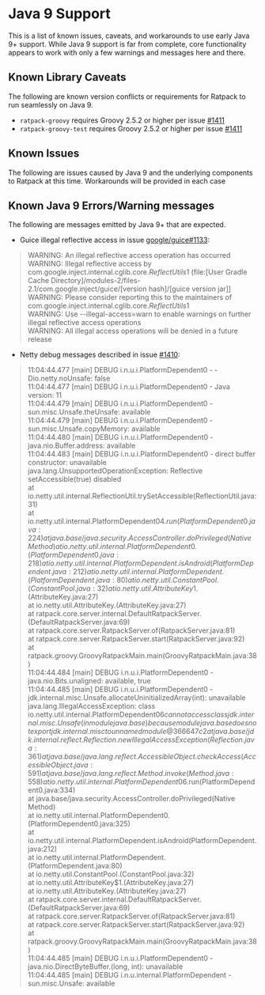 # Java 9 Support

This is a list of known issues, caveats, and workarounds to use early Java 9+ support. While Java 9 support is far from
complete, core functionality appears to work with only a few warnings and messages here and there.

## Known Library Caveats

The following are known version conflicts or requirements for Ratpack to run seamlessly on Java 9.

* `ratpack-groovy` requires Groovy 2.5.2 or higher per issue [#1411](https://www.github.com/ratpack/ratpack/issues/1411)
* `ratpack-groovy-test` requires Groovy 2.5.2 or higher per issue [#1411](https://www.github.com/ratpack/ratpack/issues/1411)

## Known Issues

The following are issues caused by Java 9 and the underlying components to Ratpack at this time. Workarounds will be provided in each case


 
## Known Java 9 Errors/Warning messages

The following are messages emitted by Java 9+ that are expected.

* Guice illegal reflective access in issue [google/guice#1133](https://www.github.com/google/guice/issues/1133):
  
>  WARNING: An illegal reflective access operation has occurred  
  WARNING: Illegal reflective access by com.google.inject.internal.cglib.core.$ReflectUtils$1 (file:[User Gradle Cache Directory]/modules-2/files-2.1/com.google.inject/guice/[version hash]/[guice version jar]]  
  WARNING: Please consider reporting this to the maintainers of com.google.inject.internal.cglib.core.$ReflectUtils$1  
  WARNING: Use --illegal-access=warn to enable warnings on further illegal reflective access operations  
  WARNING: All illegal access operations will be denied in a future release  

* Netty debug messages described in issue [#1410](https://www.github.com/ratpack/ratpack/issues/1410): 

>  11:04:44.477 [main] DEBUG i.n.u.i.PlatformDependent0 - -Dio.netty.noUnsafe: false  
  11:04:44.477 [main] DEBUG i.n.u.i.PlatformDependent0 - Java version: 11  
  11:04:44.479 [main] DEBUG i.n.u.i.PlatformDependent0 - sun.misc.Unsafe.theUnsafe: available  
  11:04:44.479 [main] DEBUG i.n.u.i.PlatformDependent0 - sun.misc.Unsafe.copyMemory: available  
  11:04:44.480 [main] DEBUG i.n.u.i.PlatformDependent0 - java.nio.Buffer.address: available  
  11:04:44.483 [main] DEBUG i.n.u.i.PlatformDependent0 - direct buffer constructor: unavailable  
  java.lang.UnsupportedOperationException: Reflective setAccessible(true) disabled  
  at io.netty.util.internal.ReflectionUtil.trySetAccessible(ReflectionUtil.java:31)  
  at io.netty.util.internal.PlatformDependent0$4.run(PlatformDependent0.java:224)  
  at java.base/java.security.AccessController.doPrivileged(Native Method)  
  at io.netty.util.internal.PlatformDependent0.(PlatformDependent0.java:218)  
  at io.netty.util.internal.PlatformDependent.isAndroid(PlatformDependent.java:212)  
  at io.netty.util.internal.PlatformDependent.(PlatformDependent.java:80)  
  at io.netty.util.ConstantPool.(ConstantPool.java:32)  
  at io.netty.util.AttributeKey$1.(AttributeKey.java:27)  
  at io.netty.util.AttributeKey.(AttributeKey.java:27)  
  at ratpack.core.server.internal.DefaultRatpackServer.(DefaultRatpackServer.java:69)  
  at ratpack.core.server.RatpackServer.of(RatpackServer.java:81)  
  at ratpack.core.server.RatpackServer.start(RatpackServer.java:92)  
  at ratpack.groovy.GroovyRatpackMain.main(GroovyRatpackMain.java:38)  
  11:04:44.484 [main] DEBUG i.n.u.i.PlatformDependent0 - java.nio.Bits.unaligned: available, true  
  11:04:44.485 [main] DEBUG i.n.u.i.PlatformDependent0 - jdk.internal.misc.Unsafe.allocateUninitializedArray(int): unavailable  
  java.lang.IllegalAccessException: class io.netty.util.internal.PlatformDependent0$6 cannot access class jdk.internal.misc.Unsafe (in module java.base) because module java.base does not export jdk.internal.misc to unnamed module @366647c2  
  at java.base/jdk.internal.reflect.Reflection.newIllegalAccessException(Reflection.java:361)  
  at java.base/java.lang.reflect.AccessibleObject.checkAccess(AccessibleObject.java:591)  
  at java.base/java.lang.reflect.Method.invoke(Method.java:558)  
  at io.netty.util.internal.PlatformDependent0$6.run(PlatformDependent0.java:334)  
  at java.base/java.security.AccessController.doPrivileged(Native Method)  
  at io.netty.util.internal.PlatformDependent0.(PlatformDependent0.java:325)  
  at io.netty.util.internal.PlatformDependent.isAndroid(PlatformDependent.java:212)  
  at io.netty.util.internal.PlatformDependent.(PlatformDependent.java:80)  
  at io.netty.util.ConstantPool.(ConstantPool.java:32)  
  at io.netty.util.AttributeKey$1.(AttributeKey.java:27)  
  at io.netty.util.AttributeKey.(AttributeKey.java:27)  
  at ratpack.core.server.internal.DefaultRatpackServer.(DefaultRatpackServer.java:69)  
  at ratpack.core.server.RatpackServer.of(RatpackServer.java:81)  
  at ratpack.core.server.RatpackServer.start(RatpackServer.java:92)  
  at ratpack.groovy.GroovyRatpackMain.main(GroovyRatpackMain.java:38)  
  11:04:44.485 [main] DEBUG i.n.u.i.PlatformDependent0 - java.nio.DirectByteBuffer.(long, int): unavailable  
  11:04:44.485 [main] DEBUG i.n.u.internal.PlatformDependent - sun.misc.Unsafe: available  
 
